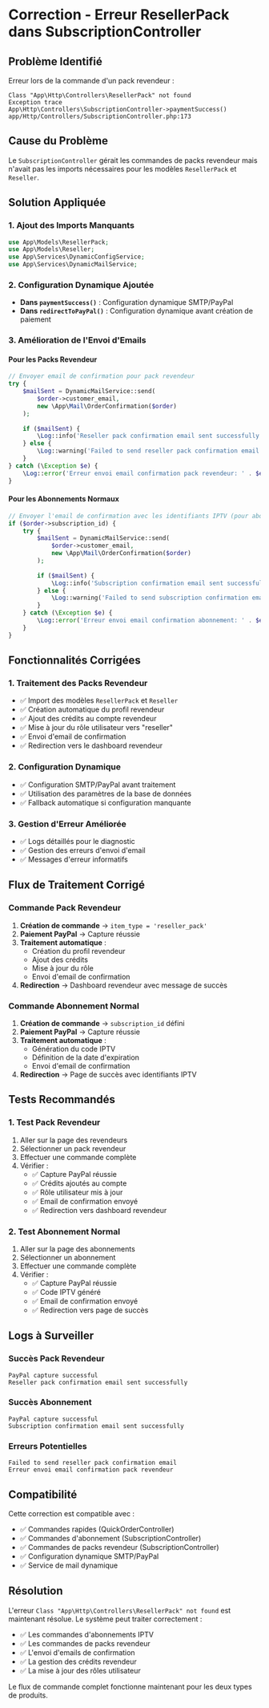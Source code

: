 # Correction - Erreur ResellerPack dans SubscriptionController

## Problème Identifié

Erreur lors de la commande d'un pack revendeur :
```
Class "App\Http\Controllers\ResellerPack" not found
Exception trace
App\Http\Controllers\SubscriptionController->paymentSuccess()
app/Http/Controllers/SubscriptionController.php:173
```

## Cause du Problème

Le `SubscriptionController` gérait les commandes de packs revendeur mais n'avait pas les imports nécessaires pour les modèles `ResellerPack` et `Reseller`.

## Solution Appliquée

### 1. Ajout des Imports Manquants

```php
use App\Models\ResellerPack;
use App\Models\Reseller;
use App\Services\DynamicConfigService;
use App\Services\DynamicMailService;
```

### 2. Configuration Dynamique Ajoutée

- **Dans `paymentSuccess()`** : Configuration dynamique SMTP/PayPal
- **Dans `redirectToPayPal()`** : Configuration dynamique avant création de paiement

### 3. Amélioration de l'Envoi d'Emails

#### Pour les Packs Revendeur
```php
// Envoyer email de confirmation pour pack revendeur
try {
    $mailSent = DynamicMailService::send(
        $order->customer_email,
        new \App\Mail\OrderConfirmation($order)
    );
    
    if ($mailSent) {
        \Log::info('Reseller pack confirmation email sent successfully for order: ' . $order->id);
    } else {
        \Log::warning('Failed to send reseller pack confirmation email for order: ' . $order->id);
    }
} catch (\Exception $e) {
    \Log::error('Erreur envoi email confirmation pack revendeur: ' . $e->getMessage());
}
```

#### Pour les Abonnements Normaux
```php
// Envoyer l'email de confirmation avec les identifiants IPTV (pour abonnements normaux)
if ($order->subscription_id) {
    try {
        $mailSent = DynamicMailService::send(
            $order->customer_email,
            new \App\Mail\OrderConfirmation($order)
        );
        
        if ($mailSent) {
            \Log::info('Subscription confirmation email sent successfully for order: ' . $order->id);
        } else {
            \Log::warning('Failed to send subscription confirmation email for order: ' . $order->id);
        }
    } catch (\Exception $e) {
        \Log::error('Erreur envoi email confirmation abonnement: ' . $e->getMessage());
    }
}
```

## Fonctionnalités Corrigées

### 1. Traitement des Packs Revendeur
- ✅ Import des modèles `ResellerPack` et `Reseller`
- ✅ Création automatique du profil revendeur
- ✅ Ajout des crédits au compte revendeur
- ✅ Mise à jour du rôle utilisateur vers "reseller"
- ✅ Envoi d'email de confirmation
- ✅ Redirection vers le dashboard revendeur

### 2. Configuration Dynamique
- ✅ Configuration SMTP/PayPal avant traitement
- ✅ Utilisation des paramètres de la base de données
- ✅ Fallback automatique si configuration manquante

### 3. Gestion d'Erreur Améliorée
- ✅ Logs détaillés pour le diagnostic
- ✅ Gestion des erreurs d'envoi d'email
- ✅ Messages d'erreur informatifs

## Flux de Traitement Corrigé

### Commande Pack Revendeur
1. **Création de commande** → `item_type = 'reseller_pack'`
2. **Paiement PayPal** → Capture réussie
3. **Traitement automatique** :
   - Création du profil revendeur
   - Ajout des crédits
   - Mise à jour du rôle
   - Envoi d'email de confirmation
4. **Redirection** → Dashboard revendeur avec message de succès

### Commande Abonnement Normal
1. **Création de commande** → `subscription_id` défini
2. **Paiement PayPal** → Capture réussie
3. **Traitement automatique** :
   - Génération du code IPTV
   - Définition de la date d'expiration
   - Envoi d'email de confirmation
4. **Redirection** → Page de succès avec identifiants IPTV

## Tests Recommandés

### 1. Test Pack Revendeur
1. Aller sur la page des revendeurs
2. Sélectionner un pack revendeur
3. Effectuer une commande complète
4. Vérifier :
   - ✅ Capture PayPal réussie
   - ✅ Crédits ajoutés au compte
   - ✅ Rôle utilisateur mis à jour
   - ✅ Email de confirmation envoyé
   - ✅ Redirection vers dashboard revendeur

### 2. Test Abonnement Normal
1. Aller sur la page des abonnements
2. Sélectionner un abonnement
3. Effectuer une commande complète
4. Vérifier :
   - ✅ Capture PayPal réussie
   - ✅ Code IPTV généré
   - ✅ Email de confirmation envoyé
   - ✅ Redirection vers page de succès

## Logs à Surveiller

### Succès Pack Revendeur
```
PayPal capture successful
Reseller pack confirmation email sent successfully
```

### Succès Abonnement
```
PayPal capture successful
Subscription confirmation email sent successfully
```

### Erreurs Potentielles
```
Failed to send reseller pack confirmation email
Erreur envoi email confirmation pack revendeur
```

## Compatibilité

Cette correction est compatible avec :
- ✅ Commandes rapides (QuickOrderController)
- ✅ Commandes d'abonnement (SubscriptionController)
- ✅ Commandes de packs revendeur (SubscriptionController)
- ✅ Configuration dynamique SMTP/PayPal
- ✅ Service de mail dynamique

## Résolution

L'erreur `Class "App\Http\Controllers\ResellerPack" not found` est maintenant résolue. Le système peut traiter correctement :
- ✅ Les commandes d'abonnements IPTV
- ✅ Les commandes de packs revendeur
- ✅ L'envoi d'emails de confirmation
- ✅ La gestion des crédits revendeur
- ✅ La mise à jour des rôles utilisateur

Le flux de commande complet fonctionne maintenant pour les deux types de produits.
